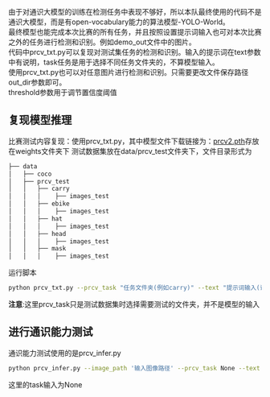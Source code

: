 由于对通识大模型的训练在检测任务中表现不够好，所以本队最终使用的代码不是通识大模型，而是有open-vocabulary能力的算法模型-YOLO-World。\
最终模型也能完成本次比赛的所有任务，并且按照设置提示词输入也可对本次比赛之外的任务进行检测和识别。例如demo_out文件中的图片。\
代码中prcv_txt.py可以复现对测试集任务的检测和识别。输入的提示词在text参数中有说明，task任务是用于选择不同任务文件夹的，不算模型输入。\
使用prcv_txt.py也可以对任意图片进行检测和识别。只需要更改文件保存路径out_dir参数即可。\
threshold参数用于调节置信度阈值

## 复现模型推理
比赛测试内容复现：使用prcv_txt.py，其中模型文件下载链接为：[prcv2.pth](https://huggingface.co/howyeer/prcv/blob/main/prcv2.pth)存放在weights文件夹下
测试数据集放在data/prcv_test文件夹下，文件目录形式为
```bash
├── data
│   ├── coco
│   ├── prcv_test
│   │   ├── carry
│   │   │    ├── images_test
│   │   ├── ebike
│   │   │    ├── images_test
│   │   ├── hat
│   │   │    ├── images_test
│   │   ├── head
│   │   │    ├── images_test
│   │   ├── mask
│   │   │    ├── images_test
```
运行脚本
```bash
python prcv_txt.py --prcv_task "任务文件夹(例如carry)" --text "提示词输入(请根据具体格式进行输入)"  --output_dir "输出文件夹(例如carry_out)"

```
**注意**:这里prcv_task只是测试数据集时选择需要测试的文件夹，并不是模型的输入


## 进行通识能力测试
通识能力测试使用的是prcv_infer.py
```bash
python prcv_infer.py --image_path '输入图像路径' --prcv_task None --text "提示词输入(请根据具体格式进行输入)" --output_dir "输出文件夹"
```
这里的task输入为None
